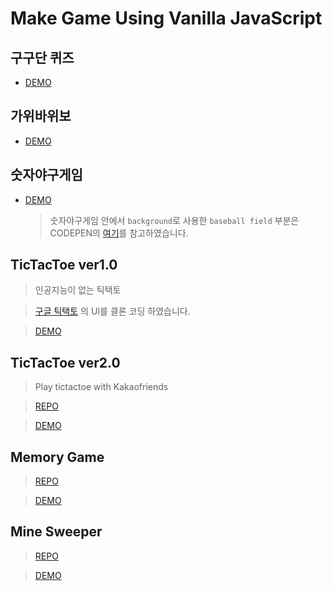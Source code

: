 # Make Game Using Vanilla JavaScript

## 구구단 퀴즈

- [DEMO](https://codepen.io/jjanmo/pen/GRgMBRp?editors=0010)

## 가위바위보

- [DEMO](https://codepen.io/jjanmo/pen/abOogBM)

## 숫자야구게임

- [DEMO](https://codepen.io/jjanmo/pen/WNvrGex)

  > 숫자야구게임 안에서 `background`로 사용한 `baseball field` 부분은 CODEPEN의 [여기](https://codepen.io/AniG2017/pen/dZYeLQ)를 참고하였습니다.

## TicTacToe ver1.0

> 인공지능이 없는 틱택토

> [구글 틱택토](https://www.google.com/search?q=%ED%8B%B1%ED%83%9D%ED%86%A0&oq=xlrxorx&aqs=chrome.1.69i57j0l7.2666j0j1&sourceid=chrome&ie=UTF-8) 의 UI를 클론 코딩 하였습니다.

> [DEMO](https://codepen.io/jjanmo/pen/dyGYBOv)

## TicTacToe ver2.0

> Play tictactoe with Kakaofriends

> [REPO](https://github.com/jjanmo/jjanmo.github.io-kakao-tictactoe)

> [DEMO](https://jjanmo.github.io/jjanmo.github.io-kakao-tictactoe/)

## Memory Game

> [REPO](https://github.com/jjanmo/jjanmo.github.io-memorygame)

> [DEMO](https://github.com/jjanmo/jjanmo.github.io-memorygame/)

## Mine Sweeper

> [REPO](https://github.com/jjanmo/jjanmo.github.io-minesweeper)

> [DEMO](https://jjanmo.github.io/jjanmo.github.io-minesweeper/)
